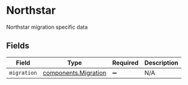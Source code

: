 # Northstar

Northstar migration specific data


## Fields

| Field                                                        | Type                                                         | Required                                                     | Description                                                  |
| ------------------------------------------------------------ | ------------------------------------------------------------ | ------------------------------------------------------------ | ------------------------------------------------------------ |
| `migration`                                                  | [components.Migration](../../models/components/migration.md) | :heavy_minus_sign:                                           | N/A                                                          |